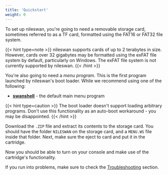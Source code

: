 ```yaml
---
title: 'Quickstart'
weight: 0
---
```


To set up nileswan, you're going to need a removable storage card, sometimes referred to as a TF card, formatted
using the FAT16 or FAT32 file system.

{{< hint type=note >}}
nileswan supports cards of up to 2 terabytes in size. However, cards over 32 gigabytes may be formatted using the exFAT file system by default, particularly on Windows. The exFAT file system is not currently supported by nileswan.
{{< /hint >}}

You're also going to need a *menu program*. This is the first program launched by nileswan's boot loader. While we recommend using one of the following:

* **[swanshell](https://github.com/asiekierka/swanshell/releases)** - the default main menu program

{{< hint type=caution >}}
The boot loader doesn't support loading arbitrary programs. Don't use this functionality as an auto-boot workaround - you may be disappointed.
{{< /hint >}}

Download the `.ZIP` file and extract its contents to the storage card. You should have the folder `NILESWAN` on the storage card, and a  `MENU.WS` file inside that folder. Next, make sure the eject to card and put it in the cartridge.

Now you should be able to turn on your console and make use of the cartridge's functionality.

If you run into problems, make sure to check the [Troubleshooting](../troubleshooting) section.
